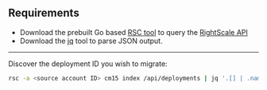 Requirements
---

* Download the prebuilt Go based [RSC tool](https://github.com/rightscale/rsc) to query the [RightScale API](http://reference.rightscale.com/)
* Download the [jq](http://stedolan.github.io/jq/) tool to parse JSON output.

---

Discover the deployment ID you wish to migrate:

```bash
rsc -a <source account ID> cm15 index /api/deployments | jq '.[] | .name, [.links[] | select(.rel=="self").href][0]' | paste -sd"\t\n" - | sort
```
